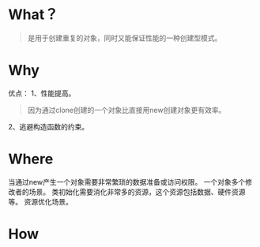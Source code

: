 
# What？
> 是用于创建重复的对象，同时又能保证性能的一种创建型模式。

# Why
优点： 
1、性能提高。
> 因为通过clone创建的一个对象比直接用new创建对象更有效率。

 2、逃避构造函数的约束。


# Where

当通过new产生一个对象需要非常繁琐的数据准备或访问权限。
一个对象多个修改者的场景。
类初始化需要消化非常多的资源，这个资源包括数据、硬件资源等。
资源优化场景。

# How


